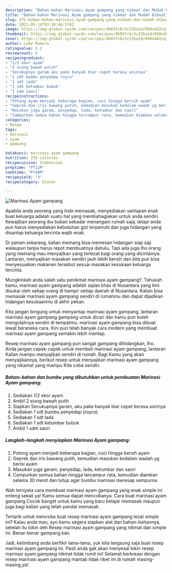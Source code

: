```yaml
---
description: "Bahan-bahan Marinasi Ayam gampang yang nikmat dan Mudah Dibuat"
title: "Bahan-bahan Marinasi Ayam gampang yang nikmat dan Mudah Dibuat"
slug: 472-bahan-bahan-marinasi-ayam-gampang-yang-nikmat-dan-mudah-dibuat
date: 2021-05-14T03:36:04.576Z
image: https://img-global.cpcdn.com/recipes/4b65fcbc3c22ba1d/680x482cq70/marinasi-ayam-gampang-foto-resep-utama.jpg
thumbnail: https://img-global.cpcdn.com/recipes/4b65fcbc3c22ba1d/680x482cq70/marinasi-ayam-gampang-foto-resep-utama.jpg
cover: https://img-global.cpcdn.com/recipes/4b65fcbc3c22ba1d/680x482cq70/marinasi-ayam-gampang-foto-resep-utama.jpg
author: Luke Romero
ratingvalue: 3.2
reviewcount: 6
recipeingredient:
- "1/2 ekor ayam"
- "2 siung bawah putih"
- "Secukupnya garam aku pake banyak biar cepet kerasa asinnya"
- "1 sdt bumbu penyedap royco"
- "1 sdt lada"
- "1 sdt ketumbar bubuk"
- "1 sdm saori"
recipeinstructions:
- "Potong ayam menjadi beberapa bagian, cuci hingga bersih ayam"
- "Geprek dan iris bawang putih, kemudian masukan kedalam wadah yg berisi ayam"
- "Masukan juga garam, penyedap, lada, ketumbar dan saori"
- "Campurkan semua bahan hingga tercampur rata, kemudian diamkan selama 30 menit dan tutup agar bumbu marinasi meresap sempurna"
categories:
- Resep
tags:
- marinasi
- ayam
- gampang

katakunci: marinasi ayam gampang 
nutrition: 259 calories
recipecuisine: Indonesian
preptime: "PT11M"
cooktime: "PT40M"
recipeyield: "3"
recipecategory: Dinner

---
```



![Marinasi Ayam gampang](https://img-global.cpcdn.com/recipes/4b65fcbc3c22ba1d/680x482cq70/marinasi-ayam-gampang-foto-resep-utama.jpg)

Apabila anda seorang yang hobi memasak, menyediakan santapan enak buat keluarga adalah suatu hal yang membahagiakan untuk anda sendiri. Kewajiban seorang ibu bukan sekadar menangani rumah saja, tetapi anda pun harus menyediakan kebutuhan gizi terpenuhi dan juga hidangan yang disantap keluarga tercinta wajib enak.

Di zaman  sekarang, kalian memang bisa memesan hidangan siap saji walaupun tanpa harus repot membuatnya dahulu. Tapi ada juga lho orang yang memang mau menyajikan yang terlezat bagi orang yang dicintainya. Lantaran, menyajikan masakan sendiri jauh lebih bersih dan kita pun bisa menyesuaikan makanan tersebut sesuai masakan kesukaan keluarga tercinta. 



Mungkinkah anda salah satu penikmat marinasi ayam gampang?. Tahukah kamu, marinasi ayam gampang adalah sajian khas di Nusantara yang kini disukai oleh setiap orang di hampir setiap daerah di Nusantara. Kalian bisa memasak marinasi ayam gampang sendiri di rumahmu dan dapat dijadikan hidangan kesukaanmu di akhir pekan.

Kita jangan bingung untuk menyantap marinasi ayam gampang, lantaran marinasi ayam gampang gampang untuk dicari dan kamu pun boleh mengolahnya sendiri di tempatmu. marinasi ayam gampang bisa dibuat lewat beraneka cara. Kini pun telah banyak cara modern yang membuat marinasi ayam gampang semakin lebih mantap.

Resep marinasi ayam gampang pun sangat gampang dihidangkan, lho. Anda jangan capek-capek untuk membeli marinasi ayam gampang, lantaran Kalian mampu menyajikan sendiri di rumah. Bagi Kamu yang akan menyajikannya, berikut resep untuk menyajikan marinasi ayam gampang yang nikamat yang mampu Kita coba sendiri.

<!--inarticleads1-->

##### Bahan-bahan dan bumbu yang dibutuhkan untuk pembuatan Marinasi Ayam gampang:

1. Sediakan 1/2 ekor ayam
1. Ambil 2 siung bawah putih
1. Siapkan Secukupnya garam, aku pake banyak biar cepet kerasa asinnya
1. Sediakan 1 sdt bumbu penyedap (royco)
1. Sediakan 1 sdt lada
1. Sediakan 1 sdt ketumbar bubuk
1. Ambil 1 sdm saori




<!--inarticleads2-->

##### Langkah-langkah menyiapkan Marinasi Ayam gampang:

1. Potong ayam menjadi beberapa bagian, cuci hingga bersih ayam
1. Geprek dan iris bawang putih, kemudian masukan kedalam wadah yg berisi ayam
1. Masukan juga garam, penyedap, lada, ketumbar dan saori
1. Campurkan semua bahan hingga tercampur rata, kemudian diamkan selama 30 menit dan tutup agar bumbu marinasi meresap sempurna




Wah ternyata cara membuat marinasi ayam gampang yang enak simple ini enteng sekali ya! Kamu semua dapat mencobanya. Cara buat marinasi ayam gampang Cocok banget untuk kamu yang baru belajar memasak maupun juga bagi kalian yang telah pandai memasak.

Tertarik untuk mencoba buat resep marinasi ayam gampang lezat simple ini? Kalau anda mau, ayo kamu segera siapkan alat dan bahan-bahannya, setelah itu bikin deh Resep marinasi ayam gampang yang nikmat dan simple ini. Benar-benar gampang kan. 

Jadi, ketimbang anda berfikir lama-lama, yuk kita langsung saja buat resep marinasi ayam gampang ini. Pasti anda gak akan menyesal bikin resep marinasi ayam gampang nikmat tidak rumit ini! Selamat berkreasi dengan resep marinasi ayam gampang mantab tidak ribet ini di rumah masing-masing,ya!.

